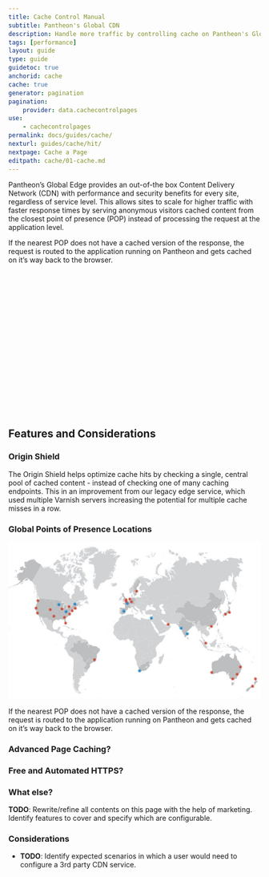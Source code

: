 ```yaml
---
title: Cache Control Manual
subtitle: Pantheon's Global CDN
description: Handle more traffic by controlling cache on Pantheon's Global content distribution network.
tags: [performance]
layout: guide
type: guide
guidetoc: true
anchorid: cache
cache: true
generator: pagination
pagination:
    provider: data.cachecontrolpages
use:
    - cachecontrolpages
permalink: docs/guides/cache/
nexturl: guides/cache/hit/
nextpage: Cache a Page
editpath: cache/01-cache.md
---
```


Pantheon’s Global Edge provides an out-of-the box Content Delivery Network (CDN) with performance and security benefits for every site, regardless of service level. This allows sites to scale for higher traffic with faster response times by serving anonymous visitors cached content from the closest point of presence (POP) instead of processing the request at the application level.

If the nearest POP does not have a cached version of the response, the request is routed to the application running on Pantheon and gets cached on it’s way back to the browser.

<div class="panel panel-video panel-guide">
<script src="//fast.wistia.com/embed/medias/pugjxn19gi.jsonp" async></script><script src="//fast.wistia.com/assets/external/E-v1.js" async></script><div class="wistia_responsive_padding" style="padding:56.25% 0 0 0;position:relative;"><div class="wistia_responsive_wrapper" style="height:100%;left:0;position:absolute;top:0;width:100%;"><div class="wistia_embed wistia_async_pugjxn19gi videoFoam=true" style="height:100%;width:100%">&nbsp;</div></div></div>
</div>

## Features and Considerations

### Origin Shield
The Origin Shield helps optimize cache hits by checking a single, central pool of cached content - instead of checking one of many caching endpoints. This in an improvement from our legacy edge service, which used multiple Varnish servers increasing the potential for multiple cache misses in a row.

### Global Points of Presence Locations
![Global CDN POP](/source/docs/assets/images/pop.jpg)

If the nearest POP does not have a cached version of the response, the request is routed to the application running on Pantheon and gets cached on it’s way back to the browser.

### Advanced Page Caching?
### Free and Automated HTTPS?
### What else?
**TODO**: Rewrite/refine all contents on this page with the help of marketing. Identify features to cover and specify which are configurable.

### Considerations
- **TODO**: Identify expected scenarios in which a user would need to configure a 3rd party CDN service.
